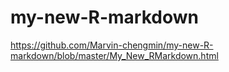 # my-new-R-markdown

https://github.com/Marvin-chengmin/my-new-R-markdown/blob/master/My_New_RMarkdown.html
